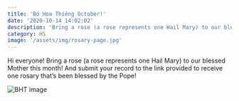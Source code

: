 ```yaml
---
title: 'Bó Hoa Thiêng October!'
date: '2020-10-14 14:02:02'
description: 'Bring a rose (a rose represents one Hail Mary) to our blessed Mother this month!'
category: HS
image: '/assets/img/rosary-page.jpg'
---
```


Hi everyone! Bring a rose (a rose represents one Hail Mary) to our blessed Mother this month! And submit your record to the link provided to receive one rosary that’s been blessed by the Pope! 

![BHT image](/assets/images/rosary-page.jpg)
